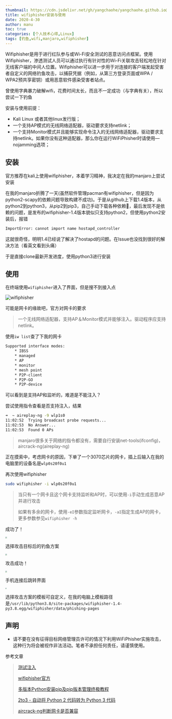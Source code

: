 ```yaml
---
thumbnail: https://cdn.jsdelivr.net/gh/yangchaohe/yangchaohe.github.io@static/img/mito/network.jpg
title: wifiphisher安装与使用
date: 2020-4-30
author: manu
toc: true
categories: [个人技术心得,Linux]
tags: [钓鱼,wifi,manjaro,wifiphisher]
---
```


Wifiphisher是用于进行红队参与或Wi-Fi安全测试的恶意访问点框架。使用Wifiphisher，渗透测试人员可以通过执行有针对性的Wi-Fi关联攻击轻松地在针对无线客户端的中间人位置。Wifiphisher可以进一步用于对连接的客户端发起受害者自定义的网络钓鱼攻击，以捕获凭据（例如，从第三方登录页面或WPA / WPA2预共享密钥）或用恶意软件感染受害者站点。

<!-- more -->

曾使用字典暴力破解wifi，花费时间太长，而且不一定成功（与字典有关），所以尝试一下钓鱼

安装与使用前提：

- Kali Linux 或者其他linux发行版；
- 一个支持AP模式的无线网络适配器，驱动要求支持netlink；
- 一个支持Monitor模式并且能够实现命令注入的无线网络适配器，驱动要求支持netlink。如果你没有这种适配器，那么你在运行WiFiPhisher时请使用—nojamming选项；

## 安装

官方推荐在kali上使用wifiphisher，本着学习精神，我决定在我的manjaro上尝试安装

在我的manjaro折腾了一天(虽然软件管理pacman有wifiphisher，但是因为python2-scapy的依赖问题导致构建不成功)。于是从github上下载1.4版本，从python2到python3，从pip2到pip3，自己手动下载各种依赖:angel:，最后发现不是依赖的问题，是发布的wifiphisher-1.4版本貌似只支持python2，但使用python2安装后，报错

```bash
ImportError: cannot import name hostapd_controller
```

这就很奇怪，明明1.4已经说了解决了hostapd的问题。在lssue也没找到很好的解决方法（看英文看到头痛）

于是直接clone最新开发进度，使用python3进行安装

## 使用

在终端使用`wifiphisher`进入了界面，但是搜不到接入点

![wifiphisher](https://cdn.jsdelivr.net/gh/yangchaohe/yangchaohe.github.io@static/img/article/2020/wifiphisher.png)

可能是网卡的缘故吧，官方对网卡的要求

> 一个无线网络适配器，支持AP＆Monitor模式并能够注入。驱动程序应支持netlink。

使用`iw list`查了下我的网卡

```bash
Supported interface modes:
    * IBSS
    * managed
    * AP
    * monitor
    * mesh point
    * P2P-client
    * P2P-GO
    * P2P-device
```

可以看到是支持AP和监听的，难道是不能注入？

尝试使用指令查看是否支持注入，结果

```bash
➜  ~ aireplay-ng -9 wlp1s0      
11:02:52  Trying broadcast probe requests...
11:02:53  No Answer...
11:02:53  Found 0 APs
```

> manjaro很多关于网络的指令都没有，需要自行安装net-tools(ifconfig)，aircrack-ng(aireplay-ng)

正在摸索中，考虑网卡的原因，下单了一个3070芯片的网卡，插上后输入在我的电脑里的设备名是`wlp0s20f0u1`

再次使用wifiphisher

```bash
sudo wifiphisher -i wlp0s20f0u1
```

> 当只有一个网卡且这个网卡支持监听和AP时，可以使用`-i`手动生成恶意AP并进行攻击
>
> 如果有多余的网卡，使用`-eI`参数指定监听网卡，`-aI`指定生成AP的网卡，更多参数参见`wifiphisher -h`

成功了！

<img src="https://cdn.jsdelivr.net/gh/yangchaohe/yangchaohe.github.io@static/img/article/2020/wifiphisher-ap.png" style="zoom:33%;" />

选择攻击目标后的钓鱼方案

<img src="https://cdn.jsdelivr.net/gh/yangchaohe/yangchaohe.github.io@static/img/article/2020/wifiphisher-phis.png" style="zoom:33%;" />

攻击成功！

<img src="https://cdn.jsdelivr.net/gh/yangchaohe/yangchaohe.github.io@static/img/article/2020/wifiphisher-phis2.png" style="zoom: 33%;" />

手机连接后跳转界面

<img src="https://cdn.jsdelivr.net/gh/yangchaohe/yangchaohe.github.io@static/img/article/2020/wifiphisher-moban.png" style="zoom: 25%;" />

选择攻击方案的模板可自定义，在我的电脑上模板路径是`/usr/lib/python3.8/site-packages/wifiphisher-1.4-py3.8.egg/wifiphisher/data/phishing-pages`

## 声明

- 请不要在没有征得目标网络管理员许可的情况下利用WiFiPhisher实施攻击，这种行为将会被视作非法活动。笔者不承担任何责任，请谨慎使用。

参考文章

> [测试注入](https://blog.csdn.net/qq_28208251/article/details/48086249)
>
> [wifiphisher官方](https://wifiphisher.readthedocs.io/en/latest/?badge=latest)
>
> [多版本Python安装pip及pip版本管理终极教程](https://zhuanlan.zhihu.com/p/37473690)
>
> [2to3 - 自动将 Python 2 代码转为 Python 3 代码](https://docs.python.org/zh-cn/3/library/2to3.html)
>
> [aircrack-ng判断网卡是否兼容](https://www.aircrack-ng.org/doku.php?id=compatible_cards)

